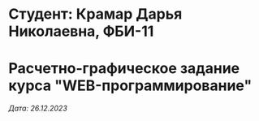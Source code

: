 # Студент: Крамар Дарья Николаевна, ФБИ-11

# Расчетно-графическое задание курса "WEB-программирование"

*Дата: 26.12.2023*